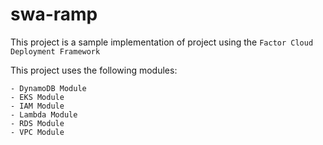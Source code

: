 # swa-ramp
This project is a sample implementation of project using the `Factor Cloud Deployment Framework`

This project uses the following modules:

    - DynamoDB Module
    - EKS Module
    - IAM Module
    - Lambda Module
    - RDS Module
    - VPC Module